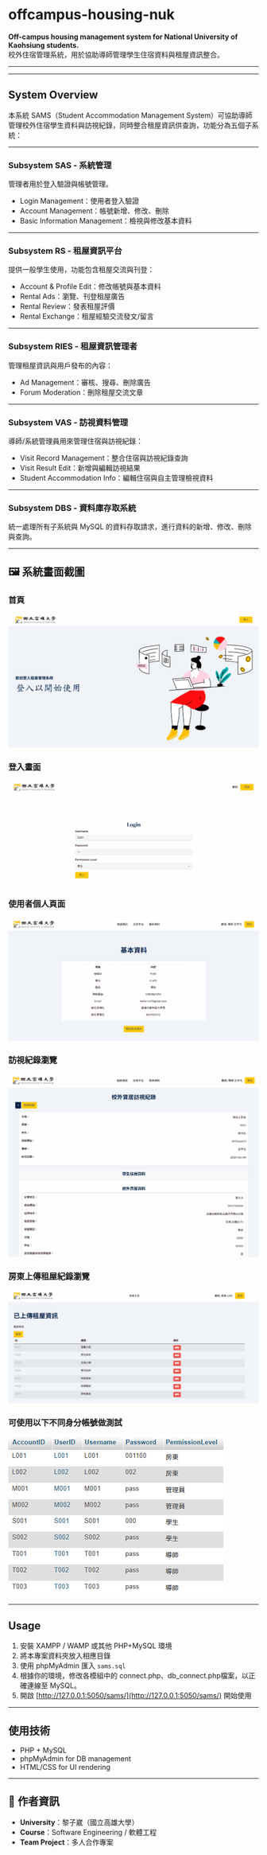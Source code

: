 # offcampus-housing-nuk

**Off-campus housing management system for National University of Kaohsiung students.**  
校外住宿管理系統，用於協助導師管理學生住宿資料與租屋資訊整合。

---



---

## System Overview

本系統 SAMS（Student Accommodation Management System）可協助導師管理校外住宿學生資料與訪視紀錄，同時整合租屋資訊供查詢，功能分為五個子系統：

---

### Subsystem SAS - 系統管理

管理者用於登入驗證與帳號管理。
- Login Management：使用者登入驗證
- Account Management：帳號新增、修改、刪除
- Basic Information Management：檢視與修改基本資料

---

### Subsystem RS - 租屋資訊平台

提供一般學生使用，功能包含租屋交流與刊登：
- Account & Profile Edit：修改帳號與基本資料
- Rental Ads：瀏覽、刊登租屋廣告
- Rental Review：發表租屋評價
- Rental Exchange：租屋經驗交流發文/留言

---

### Subsystem RIES - 租屋資訊管理者

管理租屋資訊與用戶發布的內容：
- Ad Management：審核、搜尋、刪除廣告
- Forum Moderation：刪除租屋交流文章

---

### Subsystem VAS - 訪視資料管理

導師/系統管理員用來管理住宿與訪視紀錄：
- Visit Record Management：整合住宿與訪視紀錄查詢
- Visit Result Edit：新增與編輯訪視結果
- Student Accommodation Info：編輯住宿與自主管理檢視資料

---

### Subsystem DBS - 資料庫存取系統

統一處理所有子系統與 MySQL 的資料存取請求，進行資料的新增、修改、刪除與查詢。

---
## 🖼 系統畫面截圖

### 首頁
![home](static/img/home.png)

### 登入畫面
![login](static/img/login_page.png)

### 使用者個人頁面
![profile](static/img/user_profile_page.png)

### 訪視紀錄瀏覽
![record](static/img/view_record.png)

### 房東上傳租屋紀錄瀏覽
![record](static/img/landlord_page.png)


### 可使用以下不同身分帳號做測試
![account](static/img/account.png)

---
## Usage
1. 安裝 XAMPP / WAMP 或其他 PHP+MySQL 環境
2. 將本專案資料夾放入相應目錄
3. 使用 phpMyAdmin 匯入 `sams.sql` 
4. 根據你的環境，修改各模組中的 connect.php、db_connect.php檔案，以正確連線至 MySQL。
4. 開啟 [http://127.0.0.1:5050/sams/](http://127.0.0.1:5050/sams/) 開始使用


---

## 使用技術

- PHP + MySQL
- phpMyAdmin for DB management
- HTML/CSS for UI rendering

---

## 🏫 作者資訊

- **University**：黎子崴（國立高雄大學）
- **Course**：Software Engineering / 軟體工程
- **Team Project**：多人合作專案

